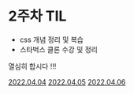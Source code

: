 # 2주차 TIL

- css 개념 정리 및 복습
- 스타벅스 클론 수강 및 정리

열심히 합시다 !!! 

[2022.04.04](https://github.com/ijs1103/TIL/blob/main/fastcampus/20220404.md)
[2022.04.05](https://github.com/ijs1103/TIL/blob/main/fastcampus/20220405.md)
[2022.04.06](https://github.com/ijs1103/TIL/blob/main/fastcampus/20220406.md)
